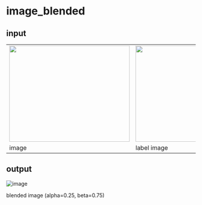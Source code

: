 # image_blended
## input
 <table align="center">
  <tr>
    <td><img src="https://github.com/XYZ-qiyh/Visualization-in-python-Vip/blob/master/image_blended/color.png" width="320" height="256"></td>
    <td><img src="https://github.com/XYZ-qiyh/Visualization-in-python-Vip/blob/master/image_blended/sparse_points.jpg" width="320" height="256"></td>
  </tr>
  <tr>
    <td>image</td>
    <td>label image</td>
  </tr>
</table>

## output
![image](https://github.com/XYZ-qiyh/Visualization-in-python-Vip/blob/master/image_blended/blended_image.jpg)

blended image (alpha=0.25, beta=0.75)
